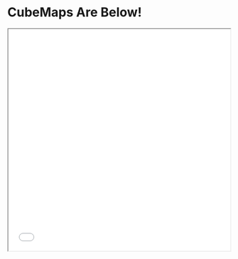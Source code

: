 # CubeMaps Are Below!

<iframe src="00-75MostRecentNodes2023-08-11 17/52/19.878051" height="500" width="500"></iframe>
